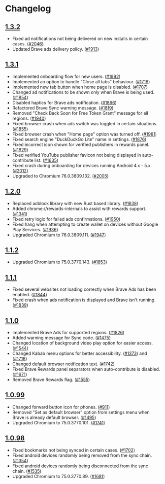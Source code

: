 # Changelog

## [1.3.2](https://github.com/brave/browser-android-tabs/releases/tag/v1.3.2)
 
 - Fixed ad notifications not being delivered on new installs in certain cases. ([#2046](https://github.com/brave/browser-android-tabs/issues/2046))
 - Updated Brave ads delivery policy. ([#1913](https://github.com/brave/browser-android-tabs/issues/1913))

## [1.3.1](https://github.com/brave/browser-android-tabs/releases/tag/v1.3.1)
 
 - Implemented onboarding flow for new users. ([#1992](https://github.com/brave/browser-android-tabs/issues/1992))
 - Implemented an option to handle "Close all tabs" behaviour. ([#1716](https://github.com/brave/browser-android-tabs/issues/1716))
 - Implemented new tab button when home page is disabled. ([#1707](https://github.com/brave/browser-android-tabs/issues/1707))
 - Changed ad notifications to be shown only when Brave is being used. ([#1854](https://github.com/brave/browser-android-tabs/issues/1854))
 - Disabled haptics for Brave ads notification. ([#1866](https://github.com/brave/browser-android-tabs/issues/1866))
 - Refactored Brave Sync warning message. ([#1819](https://github.com/brave/browser-android-tabs/issues/1819))
 - Removed "Check Back Soon for Free Token Grant" message for all regions. ([#1940](https://github.com/brave/browser-android-tabs/issues/1940))
 - Fixed browser crash when ads switch was toggled in certain situations. ([#1855](https://github.com/brave/browser-android-tabs/issues/1855))
 - Fixed browser crash when "Home page" option was turned off. ([#1981](https://github.com/brave/browser-android-tabs/issues/1981))
 - Fixed search engine "DuckDuckGo Lite" name in settings. ([#1876](https://github.com/brave/browser-android-tabs/issues/1876))
 - Fixed incorrect icon shown for verified publishers in rewards panel. ([#1829](https://github.com/brave/browser-android-tabs/issues/1829))
 - Fixed verified YouTube publisher favicon not being displayed in auto-contribute list. ([#1635](https://github.com/brave/browser-android-tabs/issues/1635))
 - Fixed crash during onboarding for devices running Android 4.x - 5.x. ([#2012](https://github.com/brave/browser-android-tabs/issues/2012))
 - Upgraded to Chromium 76.0.3809.132. ([#2005](https://github.com/brave/browser-android-tabs/issues/2005))

## [1.2.0](https://github.com/brave/browser-android-tabs/releases/tag/v1.2.0)
 
 - Replaced adblock library with new Rust based library. ([#1838](https://github.com/brave/browser-android-tabs/issues/1838))
 - Added chrome://rewards-internals to assist with rewards support. ([#1341](https://github.com/brave/browser-android-tabs/issues/1341))
 - Fixed retry logic for failed ads confirmations. ([#1950](https://github.com/brave/browser-android-tabs/issues/1950))
 - Fixed hang when attempting to create wallet on devices without Google Play Services. ([#1936](https://github.com/brave/browser-android-tabs/issues/1936))
 - Upgraded Chromium to 76.0.3809.111. ([#1947](https://github.com/brave/browser-android-tabs/issues/1947))

## [1.1.2](https://github.com/brave/browser-android-tabs/releases/tag/v1.1.2)
 
 - Upgraded Chromium to 75.0.3770.143. ([#1853](https://github.com/brave/browser-android-tabs/issues/1853))

## [1.1.1](https://github.com/brave/browser-android-tabs/releases/tag/v1.1.1)
 
 - Fixed several websites not loading correctly when Brave Ads has been enabled. ([#1844](https://github.com/brave/browser-android-tabs/issues/1844))
 - Fixed crash when ads notification is displayed and Brave isn't running. ([#1839](https://github.com/brave/browser-android-tabs/issues/1839))

## [1.1.0](https://github.com/brave/browser-android-tabs/releases/tag/v1.1.0)
 
 - Implemented Brave Ads for supported regions. ([#1826](https://github.com/brave/browser-android-tabs/issues/1826))
 - Added warning message for Sync code. ([#1475](https://github.com/brave/browser-android-tabs/issues/1475))
 - Changed location of background video play option for easier access. ([#1544](https://github.com/brave/browser-android-tabs/issues/1544))
 - Changed Kabab menu options for better accessibility. ([#1373](https://github.com/brave/browser-android-tabs/issues/1373)) and ([#1718](https://github.com/brave/browser-android-tabs/issues/1718)) 
 - Changed default browser notification text. ([#1742](https://github.com/brave/browser-android-tabs/issues/1742))
 - Fixed Brave Rewards panel separators when auto-contribute is disabled. ([#1671](https://github.com/brave/browser-android-tabs/issues/1671))
 - Removed Brave Rewards flag. ([#1555](https://github.com/brave/browser-android-tabs/issues/1555))

## [1.0.99](https://github.com/brave/browser-android-tabs/releases/tag/v1.0.99)

 - Changed forward button icon for phones. ([#911](https://github.com/brave/browser-android-tabs/issues/911))
 - Removed "Set as default browser" option from settings menu when Brave is already default browser. ([#1495](https://github.com/brave/browser-android-tabs/issues/1495))
 - Upgraded Chromium to 75.0.3770.101. ([#1741](https://github.com/brave/browser-android-tabs/issues/1741))

## [1.0.98](https://github.com/brave/browser-android-tabs/releases/tag/v1.0.98)

- Fixed bookmarks not being synced in certain cases. ([#1702](https://github.com/brave/browser-android-tabs/issues/1702))
- Fixed android devices randomly being removed from the sync chain. ([#1354](https://github.com/brave/browser-android-tabs/issues/1354))
- Fixed android devices randomly being disconnected from the sync chain. ([#1535](https://github.com/brave/browser-android-tabs/issues/1535))
- Upgraded Chromium to 75.0.3770.89. ([#1681](https://github.com/brave/browser-android-tabs/issues/1681))
